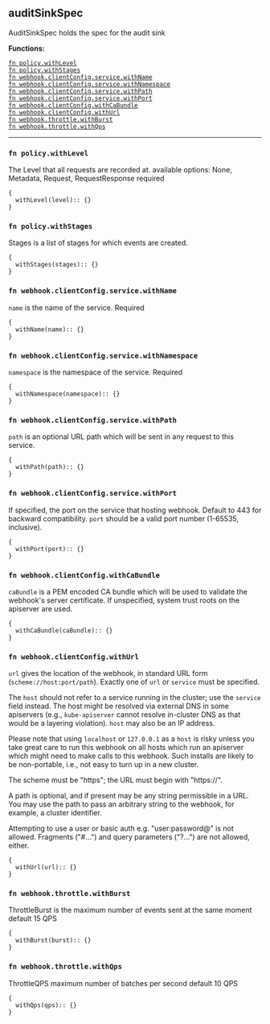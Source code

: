 
## auditSinkSpec
AuditSinkSpec holds the spec for the audit sink

**Functions:**

[`fn policy.withLevel`](#fn-policywithlevel)  
[`fn policy.withStages`](#fn-policywithstages)  
[`fn webhook.clientConfig.service.withName`](#fn-webhookclientconfigservicewithname)  
[`fn webhook.clientConfig.service.withNamespace`](#fn-webhookclientconfigservicewithnamespace)  
[`fn webhook.clientConfig.service.withPath`](#fn-webhookclientconfigservicewithpath)  
[`fn webhook.clientConfig.service.withPort`](#fn-webhookclientconfigservicewithport)  
[`fn webhook.clientConfig.withCaBundle`](#fn-webhookclientconfigwithcabundle)  
[`fn webhook.clientConfig.withUrl`](#fn-webhookclientconfigwithurl)  
[`fn webhook.throttle.withBurst`](#fn-webhookthrottlewithburst)  
[`fn webhook.throttle.withQps`](#fn-webhookthrottlewithqps)  

---


### `fn policy.withLevel`
The Level that all requests are recorded at. available options: None, Metadata, Request, RequestResponse required
```jsonnet
{
  withLevel(level):: {}
}
```

### `fn policy.withStages`
Stages is a list of stages for which events are created.
```jsonnet
{
  withStages(stages):: {}
}
```

### `fn webhook.clientConfig.service.withName`
`name` is the name of the service. Required
```jsonnet
{
  withName(name):: {}
}
```

### `fn webhook.clientConfig.service.withNamespace`
`namespace` is the namespace of the service. Required
```jsonnet
{
  withNamespace(namespace):: {}
}
```

### `fn webhook.clientConfig.service.withPath`
`path` is an optional URL path which will be sent in any request to this service.
```jsonnet
{
  withPath(path):: {}
}
```

### `fn webhook.clientConfig.service.withPort`
If specified, the port on the service that hosting webhook. Default to 443 for backward compatibility. `port` should be a valid port number (1-65535, inclusive).
```jsonnet
{
  withPort(port):: {}
}
```

### `fn webhook.clientConfig.withCaBundle`
`caBundle` is a PEM encoded CA bundle which will be used to validate the webhook's server certificate. If unspecified, system trust roots on the apiserver are used.
```jsonnet
{
  withCaBundle(caBundle):: {}
}
```

### `fn webhook.clientConfig.withUrl`
`url` gives the location of the webhook, in standard URL form (`scheme://host:port/path`). Exactly one of `url` or `service` must be specified.

The `host` should not refer to a service running in the cluster; use the `service` field instead. The host might be resolved via external DNS in some apiservers (e.g., `kube-apiserver` cannot resolve in-cluster DNS as that would be a layering violation). `host` may also be an IP address.

Please note that using `localhost` or `127.0.0.1` as a `host` is risky unless you take great care to run this webhook on all hosts which run an apiserver which might need to make calls to this webhook. Such installs are likely to be non-portable, i.e., not easy to turn up in a new cluster.

The scheme must be "https"; the URL must begin with "https://".

A path is optional, and if present may be any string permissible in a URL. You may use the path to pass an arbitrary string to the webhook, for example, a cluster identifier.

Attempting to use a user or basic auth e.g. "user:password@" is not allowed. Fragments ("#...") and query parameters ("?...") are not allowed, either.
```jsonnet
{
  withUrl(url):: {}
}
```

### `fn webhook.throttle.withBurst`
ThrottleBurst is the maximum number of events sent at the same moment default 15 QPS
```jsonnet
{
  withBurst(burst):: {}
}
```

### `fn webhook.throttle.withQps`
ThrottleQPS maximum number of batches per second default 10 QPS
```jsonnet
{
  withQps(qps):: {}
}
```

